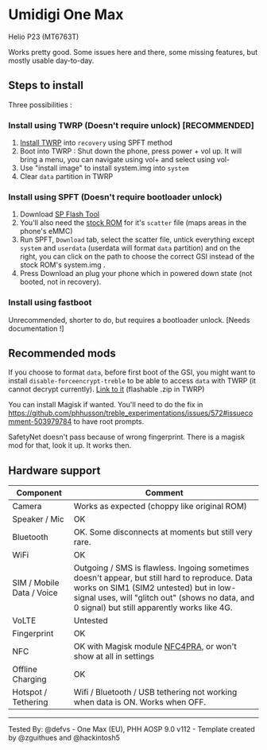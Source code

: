 # Umidigi One Max
Helio P23 (MT6763T)

Works pretty good. Some issues here and there, some missing features, but mostly usable day-to-day.

## Steps to install
Three possibilities :

### Install using TWRP (Doesn't require unlock) [RECOMMENDED]
1. [Install TWRP](https://twrp.me/umidigi/onemax.html) into ``recovery`` using SPFT method
2. Boot into TWRP : Shut down the phone, press power + vol up. It will bring a menu, you can navigate using vol+ and select using vol-
3. Use "install image" to install system.img into ``system``
4. Clear ``data`` partition in TWRP

### Install using SPFT (Doesn't require bootloader unlock)
1. Download [SP Flash Tool](https://spflashtool.com/)
2. You'll also need the [stock ROM](https://community.umidigi.com/forum.php?mod=forumdisplay&fid=211) for it's ``scatter`` file (maps areas in the phone's eMMC)
3. Run SPFT, ``Download`` tab, select the scatter file, untick everything except ``system`` and ``userdata`` (userdata will format ``data`` partition) and on the right, you can click on the path to choose the correct GSI instead of the stock ROM's system.img .
4. Press Download an plug your phone which in powered down state (not booted, not in recovery).

### Install using fastboot
Unrecommended, shorter to do, but requires a bootloader unlock.
[Needs documentation !]

## Recommended mods
If you choose to format ``data``, before first boot of the GSI, you might want to install ``disable-forceencrypt-treble`` to be able to access ``data`` with TWRP (it cannot decrypt currently). [Link to it](https://github.com/phhusson/treble_experimentations/issues/572#issuecomment-503979784) (flashable .zip in TWRP)

You can install Magisk if wanted. You'll need to do the fix in https://github.com/phhusson/treble_experimentations/issues/572#issuecomment-503979784 to have root prompts.

SafetyNet doesn't pass because of wrong fingerprint. There is a magisk mod for that, look it up. It works then.

## Hardware support

| Component                 |      Comment                                              |
|---------------------------|-----------------------------------------------------------|
| Camera                    | Works as expected (choppy like original ROM)              |
| Speaker / Mic             | OK                                                        |
| Bluetooth                 | OK. Some disconnects at moments but still very rare.      |
| WiFi                      | OK                                                        |
| SIM / Mobile Data / Voice | Outgoing / SMS is flawless. Ingoing sometimes doesn't appear, but still hard to reproduce. Data works on SIM1 (SIM2 untested) but in low-signal uses, will "glitch out" (shows no data, and 0 signal) but still apparently works like 4G.                                                     |
| VoLTE                     | Untested                                                  |
| Fingerprint               | OK                                                        |
| NFC                       | OK with Magisk module [NFC4PRA](https://github.com/Magisk-Modules-Repo/NFC4PRA-GSI), or won't show at all in settings                                                           |
| Offline Charging          | OK                                                        |
| Hotspot / Tethering       | Wifi / Bluetooth / USB tethering not working when data is ON. Works when OFF.|
---

Tested By: @defvs - One Max (EU), PHH AOSP 9.0 v112 - Template created by @zguithues and @hackintosh5